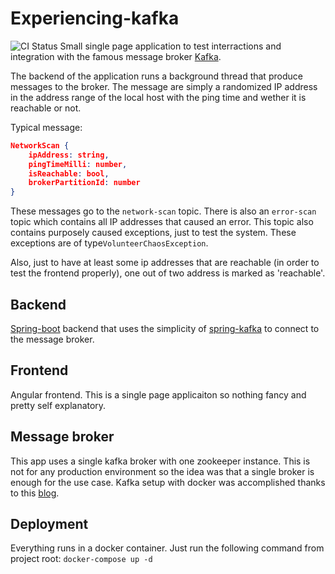 # Experiencing-kafka
![CI Status](https://github.com/guidou44/experiencing-kafka/workflows/experiencing-kafka%20CI/badge.svg?branch=main)
Small single page application to test interractions and integration with the famous message broker
[Kafka](https://kafka.apache.org/).

The backend of the application runs a background thread that produce messages to the broker. The message are simply a randomized IP address in the address range of the local host with the ping time and wether it is reachable or not.

Typical message:
```json
NetworkScan {
    ipAddress: string,
    pingTimeMilli: number,
    isReachable: bool,
    brokerPartitionId: number
}
```
These messages go to the ``network-scan`` topic. There is also an ``error-scan`` topic which contains all IP addresses that caused an error. This topic also contains purposely caused exceptions, just to test the system. These exceptions are of type``VolunteerChaosException``.

Also, just to have at least some ip addresses that are reachable (in order to test the frontend properly), one out of two address is marked as 'reachable'.

## Backend
[Spring-boot](https://spring.io/projects/spring-boot) backend that uses the simplicity of
[spring-kafka](https://spring.io/projects/spring-kafka) to connect to the message broker.

## Frontend
Angular frontend. This is a single page applicaiton so nothing fancy and pretty self explanatory.

## Message broker
This app uses a single kafka broker with one zookeeper instance. This is not for any production environment so the idea was that a single broker is enough for the use case.
Kafka setup with docker was accomplished thanks to this [blog](https://medium.com/big-data-engineering/hello-kafka-world-the-complete-guide-to-kafka-with-docker-and-python-f788e2588cfc).

## Deployment
Everything runs in a docker container. Just run the following command from project root:
``docker-compose up -d``
